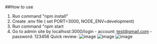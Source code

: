 ##How to use
1. Run command "npm install"
2. Create .env file ( set PORT=3000, NODE_ENV=development)
3. Run command "npm start
4. Go to admin site by localhost:3000/login - account: test@gmail.com - password: 123456
Quick review:
![image](https://user-images.githubusercontent.com/58679620/130680507-d6dc9b87-d3ad-46b5-8776-618ea07463c4.png)
![image](https://user-images.githubusercontent.com/58679620/130680544-f2ea696f-4156-4dc3-8593-898797585c07.png)
![image](https://user-images.githubusercontent.com/58679620/130680603-61b67588-8ee1-4f53-a745-db1520f6b71d.png)
